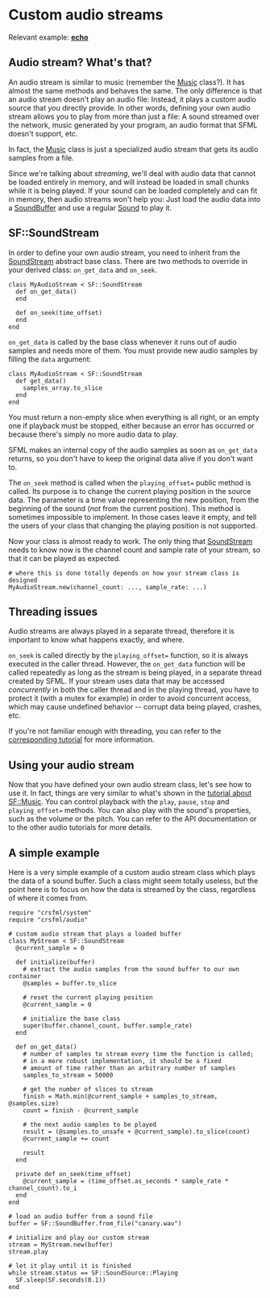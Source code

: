 # Custom audio streams

Relevant example: **[echo]({{book.examples}}/echo.cr)**

## Audio stream? What's that?

An audio stream is similar to music (remember the [Music]({{book.api}}/Music.html) class?). It has almost the same methods and behaves the same. The only difference is that an audio stream doesn't play an audio file: Instead, it plays a custom audio source that *you* directly provide. In other words, defining your own audio stream allows you to play from more than just a file: A sound streamed over the network, music generated by your program, an audio format that SFML doesn't support, etc.

In fact, the [Music]({{book.api}}/Music.html) class is just a specialized audio stream that gets its audio samples from a file.

Since we're talking about *streaming*, we'll deal with audio data that cannot be loaded entirely in memory, and will instead be loaded in small chunks while it is being played. If your sound can be loaded completely and can fit in memory, then audio streams won't help you: Just load the audio data into a [SoundBuffer]({{book.api}}/SoundBuffer.html) and use a regular [Sound]({{book.api}}/Sound.html) to play it.

## SF::SoundStream

In order to define your own audio stream, you need to inherit from the [SoundStream]({{book.api}}/SoundStream.html) abstract base class. There are two methods to override in your derived class: `on_get_data` and `on_seek`.

```crystal
class MyAudioStream < SF::SoundStream
  def on_get_data()
  end

  def on_seek(time_offset)
  end
end
```

`on_get_data` is called by the base class whenever it runs out of audio samples and needs more of them. You must provide new audio samples by filling the `data` argument:

```crystal
class MyAudioStream < SF::SoundStream
  def get_data()
    samples_array.to_slice
  end
end
```

You must return a non-empty slice when everything is all right, or an empty one if playback must be stopped, either because an error has occurred or because there's simply no more audio data to play.

SFML makes an internal copy of the audio samples as soon as `on_get_data` returns, so you don't have to keep the original data alive if you don't want to.

The `on_seek` method is called when the `playing_offset=` public method is called. Its purpose is to change the current playing position in the source data. The parameter is a time value representing the new position, from the beginning of the sound (*not* from the current position). This method is sometimes impossible to implement. In those cases leave it empty, and tell the users of your class that changing the playing position is not supported.

Now your class is almost ready to work. The only thing that [SoundStream]({{book.api}}/SoundStream.html) needs to know now is the channel count and sample rate of your stream, so that it can be played as expected.

```crystal
# where this is done totally depends on how your stream class is designed
MyAudioStream.new(channel_count: ..., sample_rate: ...)
```

## Threading issues

Audio streams are always played in a separate thread, therefore it is important to know what happens exactly, and where.

`on_seek` is called directly by the `playing_offset=` function, so it is always executed in the caller thread. However, the `on_get_data` function will be called repeatedly as long as the stream is being played, in a separate thread created by SFML. If your stream uses data that may be accessed *concurrently* in both the caller thread and in the playing thread, you have to protect it (with a mutex for example) in order to avoid concurrent access, which may cause undefined behavior -- corrupt data being played, crashes, etc.

If you're not familiar enough with threading, you can refer to the [corresponding tutorial](system-thread.md "Threading tutorial") for more information.

## Using your audio stream

Now that you have defined your own audio stream class, let's see how to use it. In fact, things are very similar to what's shown in the [tutorial about SF::Music](audio-sounds.md "Playing sounds and musics"). You can control playback with the `play`, `pause`, `stop` and `playing_offset=` methods. You can also play with the sound's properties, such as the volume or the pitch. You can refer to the API documentation or to the other audio tutorials for more details.

## A simple example

Here is a very simple example of a custom audio stream class which plays the data of a sound buffer. Such a class might seem totally useless, but the point here is to focus on how the data is streamed by the class, regardless of where it comes from.

```crystal
require "crsfml/system"
require "crsfml/audio"

# custom audio stream that plays a loaded buffer
class MyStream < SF::SoundStream
  @current_sample = 0

  def initialize(buffer)
    # extract the audio samples from the sound buffer to our own container
    @samples = buffer.to_slice

    # reset the current playing position
    @current_sample = 0

    # initialize the base class
    super(buffer.channel_count, buffer.sample_rate)
  end

  def on_get_data()
    # number of samples to stream every time the function is called;
    # in a more robust implementation, it should be a fixed
    # amount of time rather than an arbitrary number of samples
    samples_to_stream = 50000

    # get the number of slices to stream
    finish = Math.min(@current_sample + samples_to_stream, @samples.size)
    count = finish - @current_sample
    
    # the next audio samples to be played
    result = (@samples.to_unsafe + @current_sample).to_slice(count)
    @current_sample += count
    
    result
  end

  private def on_seek(time_offset)
    @current_sample = (time_offset.as_seconds * sample_rate * channel_count).to_i
  end
end

# load an audio buffer from a sound file
buffer = SF::SoundBuffer.from_file("canary.wav")

# initialize and play our custom stream
stream = MyStream.new(buffer)
stream.play

# let it play until it is finished
while stream.status == SF::SoundSource::Playing
  SF.sleep(SF.seconds(0.1))
end
```

